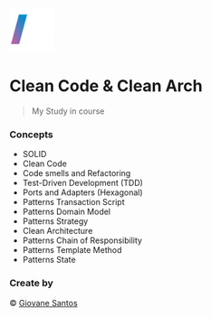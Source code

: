 <img src="./logo.png" width="80" height="80" alt="logo">

# Clean Code & Clean Arch

> My Study in course

### Concepts

- SOLID
- Clean Code
- Code smells and Refactoring
- Test-Driven Development (TDD)
- Ports and Adapters (Hexagonal)
- Patterns Transaction Script
- Patterns Domain Model
- Patterns Strategy
- Clean Architecture
- Patterns Chain of Responsibility
- Patterns Template Method
- Patterns State

### Create by
© [Giovane Santos](https://giovanesantossilva.github.io/)

